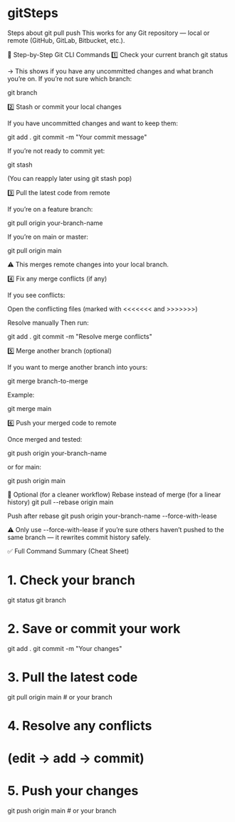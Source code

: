 # gitSteps
Steps about git pull push
This works for any Git repository — local or remote (GitHub, GitLab, Bitbucket, etc.).

🧠 Step-by-Step Git CLI Commands
1️⃣ Check your current branch
git status


→ This shows if you have any uncommitted changes and what branch you’re on.
If you’re not sure which branch:

git branch

2️⃣ Stash or commit your local changes

If you have uncommitted changes and want to keep them:

git add .
git commit -m "Your commit message"


If you’re not ready to commit yet:

git stash


(You can reapply later using git stash pop)

3️⃣ Pull the latest code from remote

If you’re on a feature branch:

git pull origin your-branch-name


If you’re on main or master:

git pull origin main


⚠️ This merges remote changes into your local branch.

4️⃣ Fix any merge conflicts (if any)

If you see conflicts:

Open the conflicting files (marked with <<<<<<< and >>>>>>>)

Resolve manually
Then run:

git add .
git commit -m "Resolve merge conflicts"

5️⃣ Merge another branch (optional)

If you want to merge another branch into yours:

git merge branch-to-merge


Example:

git merge main

6️⃣ Push your merged code to remote

Once merged and tested:

git push origin your-branch-name


or for main:

git push origin main

🧰 Optional (for a cleaner workflow)
Rebase instead of merge (for a linear history)
git pull --rebase origin main

Push after rebase
git push origin your-branch-name --force-with-lease


⚠️ Only use --force-with-lease if you’re sure others haven’t pushed to the same branch — it rewrites commit history safely.

✅ Full Command Summary (Cheat Sheet)
# 1. Check your branch
git status
git branch

# 2. Save or commit your work
git add .
git commit -m "Your changes"

# 3. Pull the latest code
git pull origin main     # or your branch

# 4. Resolve any conflicts
# (edit → add → commit)

# 5. Push your changes
git push origin main     # or your branch
